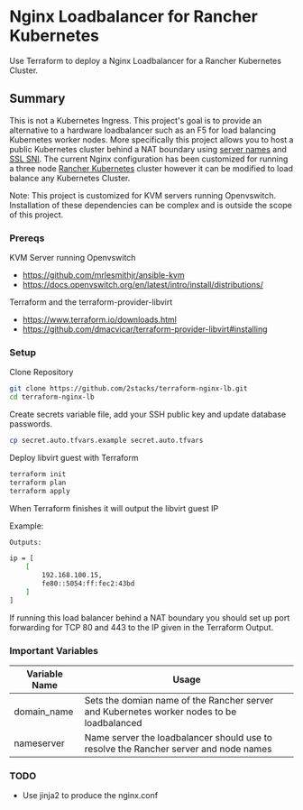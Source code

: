 # Nginx Loadbalancer for Rancher Kubernetes
Use Terraform to deploy a Nginx Loadbalancer for a Rancher Kubernetes Cluster.

## Summary

This is not a Kubernetes Ingress.  This project's goal is to provide an alternative to a hardware loadbalancer
such as an F5 for load balancing Kubernetes worker nodes.  More specifically this project allows you to host a 
public Kubernetes cluster behind a NAT boundary using [server names](https://nginx.org/en/docs/http/server_names.html) 
and [SSL SNI](https://nginx.org/en/docs/http/configuring_https_servers.html#sni).  The current Nginx configuration has 
been customized for running a three node [Rancher Kubernetes](https://rancher.com/) cluster however it can be modified 
to load balance any Kubernetes Cluster.

Note: This project is customized for KVM servers running Openvswitch.  Installation of these dependencies can be
complex and is outside the scope of this project.

### Prereqs
KVM Server running Openvswitch

- https://github.com/mrlesmithjr/ansible-kvm
- https://docs.openvswitch.org/en/latest/intro/install/distributions/

Terraform and the terraform-provider-libvirt

- https://www.terraform.io/downloads.html
- https://github.com/dmacvicar/terraform-provider-libvirt#installing


### Setup
Clone Repository
```bash
git clone https://github.com/2stacks/terraform-nginx-lb.git
cd terraform-nginx-lb
```

Create secrets variable file, add your SSH public key and update database passwords.
```bash
cp secret.auto.tfvars.example secret.auto.tfvars
```

Deploy libvirt guest with Terraform
```bash
terraform init
terraform plan
terraform apply
```

When Terraform finishes it will output the libvirt guest IP

Example:
```bash
Outputs:

ip = [
    [
        192.168.100.15,
        fe80::5054:ff:fec2:43bd
    ]
]
```

If running this load balancer behind a NAT boundary you should set up port forwarding for TCP 80 and 443 to the IP given in the
Terraform Output.

### Important Variables
|Variable Name |Usage |
|---|---|
| domain_name | Sets the domian name of the Rancher server and Kubernetes worker nodes to be loadbalanced |
| nameserver  | Name server the loadbalancer should use to resolve the Rancher server and node names

### TODO
- Use jinja2 to produce the nginx.conf